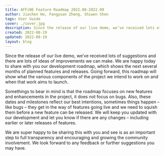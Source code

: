 ```yaml
---
title: AFFiNE Feature Roadmap 2022.08-2022.09
author: Jiachen He, Fangyuan Zheng, Shiwen Shen
tags: User Guide
cover: ./cover.jpg
description: Since the release of our live demo, we’ve received lots of suggestions and there are lots of ideas of improvements we can make
created: 2022-08-19
updated: 2022-08-19
layout: blog
---
```


Since the release of our live demo, we’ve received lots of suggestions and there are lots of ideas of improvements we can make. We are happy today to share with you our development roadmap, which shows the next several months of planned features and releases. Going forward, this roadmap will show what the various components of the project we intend to work on and when that work aims to launch.

Somethings to bear in mind is that the roadmap focuses on new features and enhancements in the project, it does not focus on bugs. Also, these dates and milestones reflect our best intentions, sometimes things happen – like bugs – they get in the way of features going live and we need to squish them before a new feature can be released. We will keep you updated with our development and let you know if there are any changes – including earlier or later releases of features.

We are super happy to be sharing this with you and see is as an important step to full transparency and encouraging and growing the community involvement. We look forward to any feedback or further suggestions you may have.
